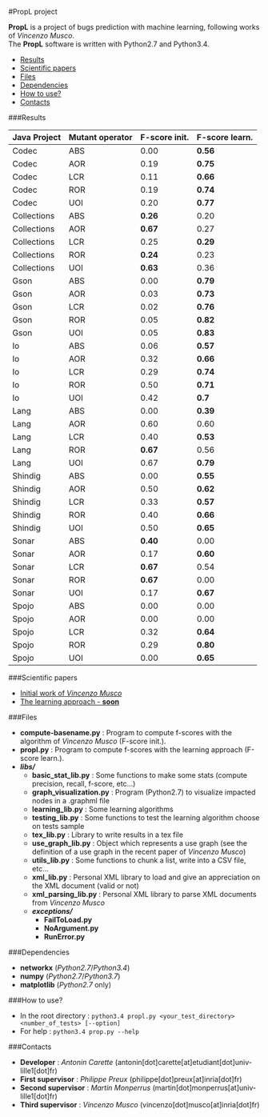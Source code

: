 #PropL project

**PropL** is a project of bugs prediction with machine learning, following works of *Vincenzo Musco*.  
The **PropL** software is written with Python2.7 and Python3.4.

*   [Results](#results)
*   [Scientific papers](#scientific_papers)
*   [Files](#files)
*   [Dependencies](#dependencies)
*   [How to use?](#how_to_use)
*   [Contacts](#contacts)

###<a name="results"></a>Results

| Java Project     | Mutant operator | F-score init. | F-score learn.     |
|-------------|-----------------|---------------|--------------------|
| Codec       | ABS             | 0.00          | **0.56**           |
| Codec       | AOR             | 0.19          | **0.75**           |
| Codec       | LCR             | 0.11          | **0.66**           |
| Codec       | ROR             | 0.19          | **0.74**           |
| Codec       | UOI             | 0.20          | **0.77**           |
| Collections | ABS             | **0.26**      | 0.20           |
| Collections | AOR             | **0.67**          | 0.27           |
| Collections | LCR             | 0.25          | **0.29**           |
| Collections | ROR             | **0.24**          | 0.23           |
| Collections | UOI             | **0.63**          | 0.36           |
| Gson        | ABS             | 0.00          | **0.79**           |
| Gson        | AOR             | 0.03          | **0.73**           |
| Gson        | LCR             | 0.02          | **0.76**           |
| Gson        | ROR             | 0.05          | **0.82**           |
| Gson        | UOI             | 0.05          | **0.83**           |
| Io          | ABS             | 0.06          | **0.57**           |
| Io          | AOR             | 0.32          | **0.66**           |
| Io          | LCR             | 0.29          | **0.74**           |
| Io          | ROR             | 0.50          | **0.71**           |
| Io          | UOI             | 0.42          | **0.7**            |
| Lang        | ABS             | 0.00          | **0.39**           |
| Lang        | AOR             | 0.60          | 0.60           |
| Lang        | LCR             | 0.40          | **0.53**           |
| Lang        | ROR             | **0.67**          | 0.56           |
| Lang        | UOI             | 0.67          | **0.79**           |
| Shindig     | ABS             | 0.00          | **0.55**           |
| Shindig     | AOR             | 0.50          | **0.62**           |
| Shindig     | LCR             | 0.33          | **0.57**           |
| Shindig     | ROR             | 0.40          | **0.66**           |
| Shindig     | UOI             | 0.50          | **0.65**           |
| Sonar       | ABS             | **0.40**          | 0.00           |
| Sonar       | AOR             | 0.17          | **0.60**           |
| Sonar       | LCR             | **0.67**          | 0.54           |
| Sonar       | ROR             | **0.67**          | 0.00           |
| Sonar       | UOI             | 0.17          | **0.67**           |
| Spojo       | ABS             | 0.00          | 0.00           |
| Spojo       | AOR             | 0.00          | 0.00           |
| Spojo       | LCR             | 0.32          | **0.64**           |
| Spojo       | ROR             | 0.29          | **0.80**           |
| Spojo       | UOI             | 0.00          | **0.65**           |

###<a name="scientific_papers"></a>Scientific papers

*   [Initial work of *Vincenzo Musco*](https://hal.inria.fr/hal-01120913)
*   [The learning approach - **soon**]()

###<a name="files"></a>Files

*   **compute-basename.py** : Program to compute f-scores with the algorithm of *Vincenzo Musco* (F-score init.).
*   **propl.py** : Program to compute f-scores with the learning approach (F-score learn.).
*   ***libs/***
    *   **basic_stat_lib.py** : Some functions to make some stats (compute precision, recall, f-score, etc...)
    *   **graph_visualization.py** : Program (Python2.7) to visualize impacted nodes in a .graphml file
    *   **learning_lib.py** : Some learning algorithms
    *   **testing_lib.py** : Some functions to test the learning algorithm choose on tests sample
    *   **tex_lib.py** : Library to write results in a tex file
    *   **use_graph_lib.py** : Object which represents a use graph (see the definition of a use graph in the recent paper of *Vincenzo Musco*)
    *   **utils_lib.py** : Some functions to chunk a list, write into a CSV file, etc...
    *   **xml_lib.py** : Personal XML library to load and give an appreciation on the XML document (valid or not)
    *   **xml_parsing_lib.py** : Personal XML library to parse XML documents from *Vincenzo Musco*
    *   ***exceptions/***
        *   **FailToLoad.py**
        *   **NoArgument.py**
        *   **RunError.py**

###<a name="dependencies"></a>Dependencies

*   **networkx** (*Python2.7*/*Python3.4*)
*   **numpy** (*Python2.7*/*Python3.7*)
*   **matplotlib** (*Python2.7* only)

###<a name="how_to_use"></a>How to use?

*   In the root directory : ```python3.4 propl.py <your_test_directory> <number_of_tests> [--option]```
*   For help : ```python3.4 prop.py --help```

###<a name="contacts"></a>Contacts

*   **Developer** : *Antonin Carette* (antonin[dot]carette[at]etudiant[dot]univ-lille1[dot]fr)
*   **First supervisor** : *Philippe Preux* (philippe[dot]preux[at]inria[dot]fr)
*   **Second supervisor** : *Martin Monperrus* (martin[dot]monperrus[at]univ-lille1[dot]fr)
*   **Third supervisor** : *Vincenzo Musco* (vincenzo[dot]musco[at]inria[dot]fr)
